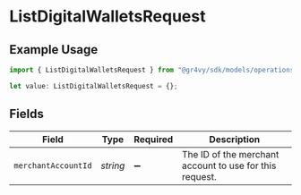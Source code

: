 # ListDigitalWalletsRequest

## Example Usage

```typescript
import { ListDigitalWalletsRequest } from "@gr4vy/sdk/models/operations";

let value: ListDigitalWalletsRequest = {};
```

## Fields

| Field                                                   | Type                                                    | Required                                                | Description                                             |
| ------------------------------------------------------- | ------------------------------------------------------- | ------------------------------------------------------- | ------------------------------------------------------- |
| `merchantAccountId`                                     | *string*                                                | :heavy_minus_sign:                                      | The ID of the merchant account to use for this request. |